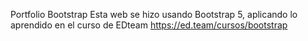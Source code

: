 Portfolio Bootstrap
Esta web se hizo usando Bootstrap 5, aplicando lo aprendido en el curso de EDteam
https://ed.team/cursos/bootstrap
